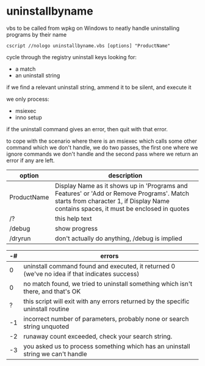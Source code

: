 # uninstallbyname
vbs to be called from wpkg on Windows to neatly handle uninstalling programs by their name

`cscript //nologo uninstallbyname.vbs [options] "ProductName"`

cycle through the registry uninstall keys looking for:

* a match
* an uninstall string

if we find a relevant uninstall string, ammend it to be silent, and execute it

we only process:

* msiexec
* inno setup

if the uninstall command gives an error, then quit with that error.

to cope with the scenario where there is an msiexec which calls some other command which we don't handle, we do two passes,
the first one where we ignore commands we don't handle and the second pass where we return an error if any are left.

option      | description
------------|-----------------------------------------------------------------------------------------
ProductName | Display Name as it shows up in 'Programs and Features' or 'Add or Remove Programs'.  Match starts from character 1, if Display Name contains spaces, it must be enclosed in quotes
/? | this help text
/debug | show progress
/dryrun | don't actually do anything, /debug is implied

-# |errors
---|-------------------------------------------------------------------------------------
0 | uninstall command found and executed, it returned 0 (we've no idea if that indicates success)
0 | no match found, we tried to uninstall something which isn't there, and that's OK
? | this script will exit with any errors returned by the specific uninstall routine
-1 | incorrect number of parameters, probably none or search string unquoted
-2 | runaway count exceeded, check your search string.
-3 | you asked us to process something which has an uninstall string we can't handle
